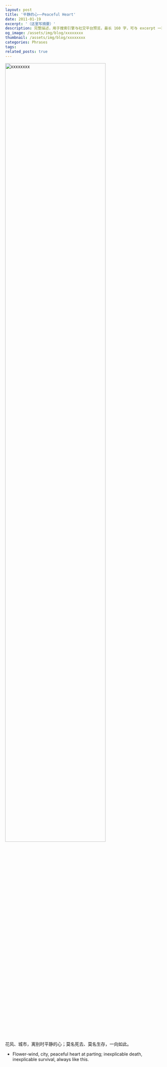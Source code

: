 ```yaml
---
layout: post
title: '平静的心——Peaceful Heart'
date: 2011-01-19
excerpt: '（这里写摘要）'
description: 完整描述，用于搜索引擎与社交平台预览，最长 160 字，可与 excerpt 一致
og_image: /assets/img/blog/xxxxxxxx
thumbnail: /assets/img/blog/xxxxxxxx
categories: Phrases
tags: 
related_posts: true
---
```


<img src="/assets/img/blog/xxxxxxxx" style="width:80%;" alt="xxxxxxxx">

花风、城市，离别时平静的心；莫名死去、莫名生存，一向如此。

- Flower-wind, city, peaceful heart at parting; inexplicable death, inexplicable survival, always like this.